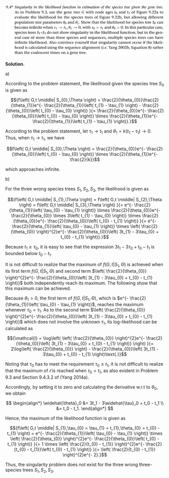 <p>
  <img src=img/9.4-P.png>
</p>

**Solution.**

a\)

According to the problem statement, the likelihood given the species
tree $S_{0}$ is given as

$${f\left( G,t \middle| S_{0},\Theta \right) = \frac{2}{\theta_{0}}\frac{2}{\theta_{1}}e^{- \frac{2}{\theta_{1}}\left( t_{1} - \tau_{1} \right) - \frac{2}{\theta_{0}}\left( t_{0} - \tau_{0} \right)}
}{= \frac{2}{\theta_{0}}e^{- \frac{2}{\theta_{0}}\left( t_{0} - \tau_{0} \right)} \times \frac{2}{\theta_{1}}e^{- \frac{2}{\theta_{1}}\left( t_{1} - \tau_{1} \right)}.}$$

According to the problem statement, let $\tau_{1} \rightarrow t_{1}$ and $\theta_{1} = k\left( t_{1} - \tau_{1} \right) \rightarrow 0.$ Thus, when $\tau_{1} \rightarrow t_{1}$, we have

$$f\left( G,t \middle| S_{0},\Theta \right) = \frac{2}{\theta_{0}}e^{- \frac{2}{\theta_{0}}\left( t_{0} - \tau_{0} \right)} \times \frac{2}{\theta_{1}}e^{- \frac{2}{k}}$$

which approaches infinite.

b\)

For the three wrong species trees $S_{1},S_{2},S_{3}$, the likelihood is
given as

$${f\left( G,t \middle| S_{1},\Theta \right) = f\left( G,t \middle| S_{2},\Theta \right) = f\left( G,t \middle| S_{3},\Theta \right)
}{= e^{- \frac{2}{\theta_{1}}\left( \tau_{0} - \tau_{1} \right)} \times \frac{2}{\theta_{0}}e^{- \frac{2}{\theta_{0}} \times 3\left( t_{1} - \tau_{0} \right)} \times \frac{2}{\theta_{0}}e^{- \frac{2}{\theta_{0}}\left( t_{0} - t_{1} \right)}
}{= e^{- \frac{2}{\theta_{1}}\left( \tau_{0} - \tau_{1} \right)} \times \left( \frac{2}{\theta_{0}} \right)^{2}e^{- \frac{2}{\theta_{0}}\left( 3t_{1} - 3\tau_{0} + t_{0} - t_{1} \right)}.}$$

Because $t_{1} \geq \tau_{0}$, it is easy to see that the expression
$3t_{1} - 3\tau_{0} + t_{0} - t_{1}$ is bounded below $t_{0} - t_{1}.$

It is not difficult to realize that the maximum of
$f\left( G,t \middle| S_{1},\Theta \right)$ is achieved when its first
term $f\left( G,t \middle| S_{1},\Theta \right)$ and second term
$\left( \frac{2}{\theta_{0}} \right)^{2}e^{- \frac{2}{\theta_{0}}\left( 3t_{1} - 3\tau_{0} + t_{0} - t_{1} \right)}$
both independently reach its maximum. The following show that this
maximum can be achieved.

Because $\theta_{1} > 0$, the first term of
$f\left( G,t \middle| S_{1},\Theta \right)$, which is
$e^{- \frac{2}{\theta_{1}}\left( \tau_{0} - \tau_{1} \right)}$, reaches
the maximum whenever $\tau_{0} = \tau_{1}.$ As to the second term
$\left( \frac{2}{\theta_{0}} \right)^{2}e^{- \frac{2}{\theta_{0}}\left( 3t_{1} - 3\tau_{0} + t_{0} - t_{1} \right)}$
which does not involve the unknown $\tau_{1}$, its log-likelihood can be
calculated as

$${\mathcal{l} = \log\left( \left( \frac{2}{\theta_{0}} \right)^{2}e^{- \frac{2}{\theta_{0}}\left( 3t_{1} - 3\tau_{0} + t_{0} - t_{1} \right)} \right)
}{= 2\log\left( \frac{2}{\theta_{0}} \right) - \frac{2}{\theta_{0}}\left( 3t_{1} - 3\tau_{0} + t_{0} - t_{1} \right)\text{.}}$$

Noting that $\tau_{0}$ has to meet the requirement
$\tau_{0} \leq t_{1}$, it is not difficult to realize that the maximum
of $\mathcal{l}$ is reached when $\tau_{0} = t_{1}$, as also evident in
Problem 9.3 and Section 9.4.3.2 of (Yang 2014a).

Accordingly, by setting it to zero and calculating the derivative w.r.t
to $\theta_{0}$, we obtain

$$
\begin{align*}
\widehat{\theta}_0 &= 3t_1 - 3\widehat{\tau}_0 + t_0 - t_1 \\
&= t_0 - t_1.
\end{align*}
$$

Hence, the maximum of the likelihood function is given as

$${f\left( G,t \middle| S_{1},\tau_{0} = \tau_{1} = t_{1},\theta_{0} = t_{0} - t_{1} \right) = e^{- \frac{2}{\theta_{1}}\left( \tau_{0} - \tau_{1} \right)} \times \left( \frac{2}{\theta_{0}} \right)^{2}e^{- \frac{2}{\theta_{0}}\left( t_{0} - t_{1} \right)}
}{= 1 \times \left( \frac{2}{t_{0} - t_{1}} \right)^{2}e^{- \frac{2}{t_{0} - t_{1}}\left( t_{0} - t_{1} \right)}
}{= \left( \frac{2}{t_{0} - t_{1}} \right)^{2}e^{- 2}.}$$

Thus, the singularity problem does not exist for the three wrong
three-species trees $S_{1},S_{2},S_{3}$.
